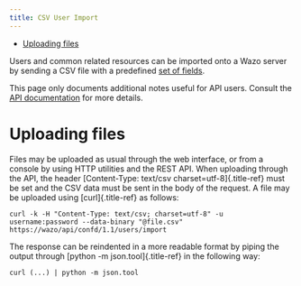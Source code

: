 ```yaml
---
title: CSV User Import
---
```


-   [Uploading files](#uploading-files)

Users and common related resources can be imported onto a Wazo server by
sending a CSV file with a predefined
[set of fields](/uc-doc/administration/users/csv_import).

This page only documents additional notes useful for API users. Consult
the [API documentation](http://api.wazo.community) for more details.

Uploading files
===============

Files may be uploaded as usual through the web interface, or from a
console by using HTTP utilities and the REST API. When uploading through
the API, the header [Content-Type: text/csv charset=utf-8]{.title-ref}
must be set and the CSV data must be sent in the body of the request. A
file may be uploaded using [curl]{.title-ref} as follows:

``` {.sourceCode .bash}
curl -k -H "Content-Type: text/csv; charset=utf-8" -u username:password --data-binary "@file.csv" https://wazo/api/confd/1.1/users/import
```

The response can be reindented in a more readable format by piping the
output through [python -m json.tool]{.title-ref} in the following way:

``` {.sourceCode .bash}
curl (...) | python -m json.tool
```
